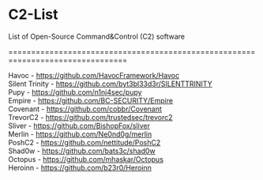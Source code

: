# C2-List
List of Open-Source Command&amp;Control (C2) software

================================================================================

Havoc           - https://github.com/HavocFramework/Havoc<br>
Silent Trinity  - https://github.com/byt3bl33d3r/SILENTTRINITY<br>
Pupy            - https://github.com/n1nj4sec/pupy<br>
Empire          - https://github.com/BC-SECURITY/Empire<br>
Covenant        - https://github.com/cobbr/Covenant<br>
TrevorC2        - https://github.com/trustedsec/trevorc2<br>
Sliver          - https://github.com/BishopFox/sliver<br>
Merlin          - https://github.com/Ne0nd0g/merlin<br>
PoshC2          - https://github.com/nettitude/PoshC2<br>
Shad0w          - https://github.com/bats3c/shad0w<br>
Octopus         - https://github.com/mhaskar/Octopus<br>
Heroinn         - https://github.com/b23r0/Heroinn<br>


